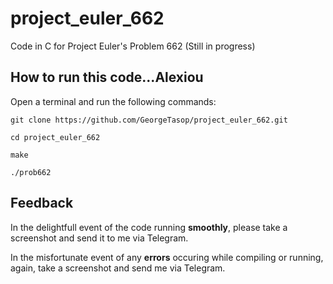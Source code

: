 # project_euler_662
Code in C for Project Euler's Problem 662
(Still in progress)


## How to run this code...Alexiou
Open a terminal and run the following commands:

`git clone https://github.com/GeorgeTasop/project_euler_662.git`

`cd project_euler_662`

`make`

`./prob662`

## Feedback
In the delightfull event of the code running **smoothly**, please take a screenshot and send it to me via Telegram.

In the misfortunate event of any **errors** occuring while compiling or running, again, take a screenshot and send me via Telegram.
